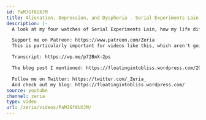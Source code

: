 ```yaml
---
id: PaMJGf8UXJM
title: Alienation, Depression, and Dysphoria - Serial Experiments Lain
description: |-
  A look at my four watches of Serial Experiments Lain, how my life differed each time I saw it, and what that has to say about the show.

  Support me on Patreon: https://www.patreon.com/Zeria
  This is particularly important for videos like this, which aren't going to do particularly well on youtube.

  Transcript: https://wp.me/p72BmX-2ps

  The blog post I mentioned: https://floatingintobliss.wordpress.com/2017/05/13/my-shifting-perception-of-serial-experiments-lain/

  Follow me on Twitter: https://twitter.com/_Zeria_
  And check out my blog: https://floatingintobliss.wordpress.com/
source: youtube
channel: zeria
type: video
url: /zeria/videos/PaMJGf8UXJM/
---
```


